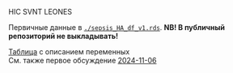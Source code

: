 HIC SVNT LEONES  

Первичные данные в [`./sepsis_HA_df_v1.rds`](./sepsis_HA_df_v1.rds). **NB! В публичный репозиторий не выкладывать!** 

[Таблица](https://docs.google.com/spreadsheets/d/1JEfnJZFx2pK3pMUI9cX7lLq3mo57EgAEHiau3Lq5CVY/edit?gid=0#gid=0) с описанием переменных  
См. также первое обсуждение [2024-11-06](../discussions/2024-11-06.md#переменные)  
